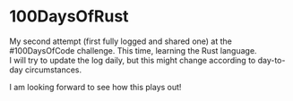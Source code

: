 # 100DaysOfRust

My second attempt (first fully logged and shared one) at the #100DaysOfCode challenge. This time, learning the Rust language.  
I will try to update the log daily, but this might change according to day-to-day circumstances.

I am looking forward to see how this plays out!
